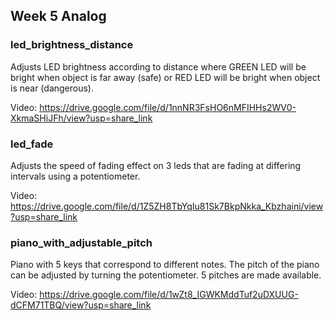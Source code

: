 ## Week 5 Analog

### led_brightness_distance
Adjusts LED brightness according to distance where GREEN LED will be bright when object is far away (safe) or RED LED will 
be bright when object is near (dangerous).

Video: https://drive.google.com/file/d/1nnNR3FsHO6nMFIHHs2WV0-XkmaSHiJFh/view?usp=share_link

### led_fade
Adjusts the speed of fading effect on 3 leds that are fading at differing intervals using a potentiometer.

Video: https://drive.google.com/file/d/1Z5ZH8TbYqIu81Sk7BkpNkka_Kbzhaini/view?usp=share_link

### piano_with_adjustable_pitch
Piano with 5 keys that correspond to different notes. The pitch of the piano can be adjusted by turning the potentiometer.
5 pitches are made available.

Video: https://drive.google.com/file/d/1wZt8_IGWKMddTuf2uDXUUG-dCFM71TBQ/view?usp=share_link
